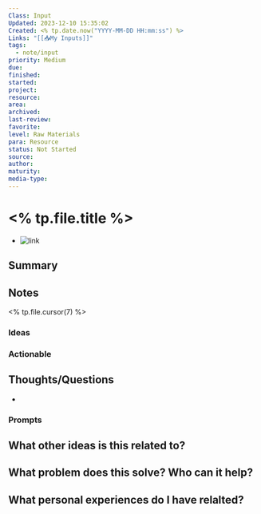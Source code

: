 ```yaml
---
Class: Input
Updated: 2023-12-10 15:35:02
Created: <% tp.date.now("YYYY-MM-DD HH:mm:ss") %>
Links: "[[📥My Inputs]]"
tags:
  - note/input
priority: Medium
due: 
finished: 
started: 
project: 
resource: 
area: 
archived: 
last-review: 
favorite: 
level: Raw Materials
para: Resource
status: Not Started
source: 
author: 
maturity: 
media-type:
---
```




# <% tp.file.title %>
- ![link]()

## Summary

## Notes
<% tp.file.cursor(7) %>

### Ideas

### Actionable

## Thoughts/Questions

- 


### Prompts
What other ideas is this related to?
- 

What problem does this solve? Who can it help?
- 

What personal experiences do I have relalted?
- 
